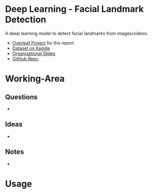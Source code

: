 # Deep Learning - Facial Landmark Detection
A deep learning model to detect facial landmarks from images/videos.
+ [Overleaf Project](https://www.overleaf.com/8268422246bjnxsrvsbqxn) for the report
+ [Dataset on Kaggle](https://www.kaggle.com/c/facial-keypoints-detection/overview)
+ [Organisational Slides](https://docs.google.com/presentation/d/1Lbggpj_nj4RomOm4q35XUcoOoDsIDvT18GLpOIygC2Q/edit#slide=id.p)
+ [GitHub Repo](https://github.com/StrangeGirlMurph/DeepLearning-FacialLandmarkDetection)

# Working-Area
## Questions
+ 
## Ideas
+
## Notes
+ 

# Usage

